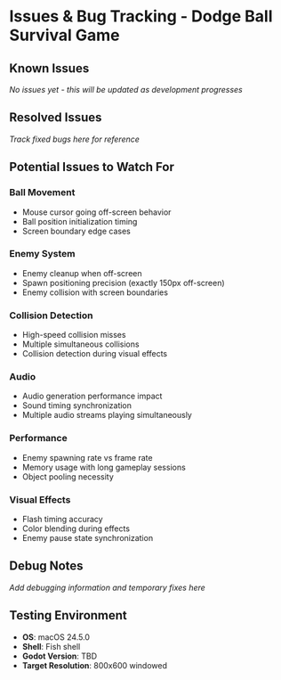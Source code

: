 # Issues & Bug Tracking - Dodge Ball Survival Game

## Known Issues
*No issues yet - this will be updated as development progresses*

## Resolved Issues
*Track fixed bugs here for reference*

## Potential Issues to Watch For

### Ball Movement
- Mouse cursor going off-screen behavior
- Ball position initialization timing
- Screen boundary edge cases

### Enemy System
- Enemy cleanup when off-screen
- Spawn positioning precision (exactly 150px off-screen)
- Enemy collision with screen boundaries

### Collision Detection
- High-speed collision misses
- Multiple simultaneous collisions
- Collision detection during visual effects

### Audio
- Audio generation performance impact
- Sound timing synchronization
- Multiple audio streams playing simultaneously

### Performance
- Enemy spawning rate vs frame rate
- Memory usage with long gameplay sessions
- Object pooling necessity

### Visual Effects
- Flash timing accuracy
- Color blending during effects
- Enemy pause state synchronization

## Debug Notes
*Add debugging information and temporary fixes here*

## Testing Environment
- **OS**: macOS 24.5.0
- **Shell**: Fish shell
- **Godot Version**: TBD
- **Target Resolution**: 800x600 windowed 